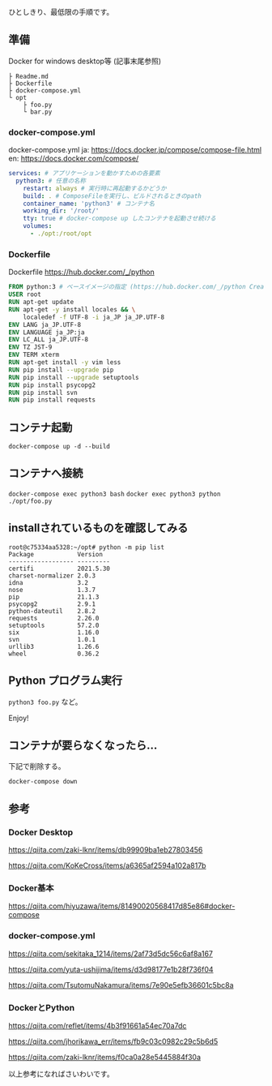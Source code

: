 ひとしきり、最低限の手順です。

## 準備

Docker for windows desktop等 (記事末尾参照)

```
├ Readme.md
├ Dockerfile
├ docker-compose.yml
└ opt
    ├ foo.py
    └ bar.py

```
### docker-compose.yml

docker-compose.yml
ja: https://docs.docker.jp/compose/compose-file.html
en: https://docs.docker.com/compose/

```docker-compose.yml  
services: # アプリケーションを動かすための各要素
  python3: # 任意の名称
    restart: always # 実行時に再起動するかどうか
    build: . # ComposeFileを実行し、ビルドされるときのpath
    container_name: 'python3' # コンテナ名
    working_dir: '/root/'
    tty: true # docker-compose up したコンテナを起動させ続ける
    volumes:
      - ./opt:/root/opt
```

### Dockerfile

Dockerfile
https://hub.docker.com/_/python


```Dockerfile
FROM python:3 # ベースイメージの指定 (https://hub.docker.com/_/python Create a Dockerfile in your Python app project 参照)
USER root
RUN apt-get update
RUN apt-get -y install locales && \
    localedef -f UTF-8 -i ja_JP ja_JP.UTF-8
ENV LANG ja_JP.UTF-8
ENV LANGUAGE ja_JP:ja
ENV LC_ALL ja_JP.UTF-8
ENV TZ JST-9
ENV TERM xterm
RUN apt-get install -y vim less
RUN pip install --upgrade pip
RUN pip install --upgrade setuptools
RUN pip install psycopg2
RUN pip install svn
RUN pip install requests

```


## コンテナ起動

`docker-compose up -d --build`

## コンテナへ接続
`docker-compose exec python3 bash`
`docker exec python3 python ./opt/foo.py`

## installされているものを確認してみる

```
root@c75334aa5328:~/opt# python -m pip list
Package            Version
------------------ ---------
certifi            2021.5.30
charset-normalizer 2.0.3
idna               3.2
nose               1.3.7
pip                21.1.3
psycopg2           2.9.1
python-dateutil    2.8.2
requests           2.26.0
setuptools         57.2.0
six                1.16.0
svn                1.0.1
urllib3            1.26.6
wheel              0.36.2
```

## Python プログラム実行

`python3 foo.py` など。

Enjoy!


## コンテナが要らなくなったら...

下記で削除する。

`docker-compose down`




## 参考

### Docker Desktop

https://qiita.com/zaki-lknr/items/db99909ba1eb27803456

https://qiita.com/KoKeCross/items/a6365af2594a102a817b

### Docker基本

https://qiita.com/hiyuzawa/items/81490020568417d85e86#docker-compose

### docker-compose.yml

https://qiita.com/sekitaka_1214/items/2af73d5dc56c6af8a167

https://qiita.com/yuta-ushijima/items/d3d98177e1b28f736f04

https://qiita.com/TsutomuNakamura/items/7e90e5efb36601c5bc8a


### DockerとPython

https://qiita.com/reflet/items/4b3f91661a54ec70a7dc

https://qiita.com/jhorikawa_err/items/fb9c03c0982c29c5b6d5

https://qiita.com/zaki-lknr/items/f0ca0a28e5445884f30a


以上参考になればさいわいです。
